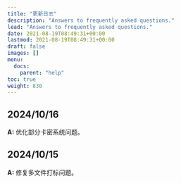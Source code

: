 ```yaml
---
title: "更新日志"
description: "Answers to frequently asked questions."
lead: "Answers to frequently asked questions."
date: 2021-08-19T08:49:31+00:00
lastmod: 2021-08-19T08:49:31+00:00
draft: false
images: []
menu:
  docs:
    parent: "help"
toc: true
weight: 830
---
```


## 2024/10/16

**A:** 优化部分卡密系统问题。

## 2024/10/15

**A:** 修复多文件打标问题。
